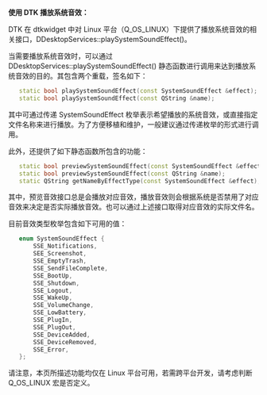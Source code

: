 

**使用 DTK 播放系统音效：**

DTK 在 dtkwidget 中对 Linux 平台（Q_OS_LINUX）下提供了播放系统音效的相关接口，DDesktopServices::playSystemSoundEffect()。

当需要播放系统音效时，可以通过 DDesktopServices::playSystemSoundEffect() 静态函数进行调用来达到播放系统音效的目的。其包含两个重载，签名如下：

```cpp
   static bool playSystemSoundEffect(const SystemSoundEffect &effect);
   static bool playSystemSoundEffect(const QString &name);
```

其中可通过传递 SystemSoundEffect 枚举表示希望播放的系统音效，或直接指定文件名称来进行播放。为了方便移植和维护，一般建议通过传递枚举的形式进行调用。

此外，还提供了如下静态函数所包含的功能：

```cpp
   static bool previewSystemSoundEffect(const SystemSoundEffect &effect);
   static bool previewSystemSoundEffect(const QString &name);
   static QString getNameByEffectType(const SystemSoundEffect &effect);
```

其中，预览音效接口总是会播放对应音效，播放音效则会根据系统是否禁用了对应音效来决定是否实际播放音效。也可以通过上述接口取得对应音效的实际文件名。

目前音效类型枚举包含如下可用的值：

```cpp
   enum SystemSoundEffect {
       SSE_Notifications,
       SEE_Screenshot,
       SSE_EmptyTrash,
       SSE_SendFileComplete,
       SSE_BootUp,
       SSE_Shutdown,
       SSE_Logout,
       SSE_WakeUp,
       SSE_VolumeChange,
       SSE_LowBattery,
       SSE_PlugIn,
       SSE_PlugOut,
       SSE_DeviceAdded,
       SSE_DeviceRemoved,
       SSE_Error,
   };
```

请注意，本页所描述功能均仅在 Linux 平台可用，若需跨平台开发，请考虑判断 Q_OS_LINUX 宏是否定义。